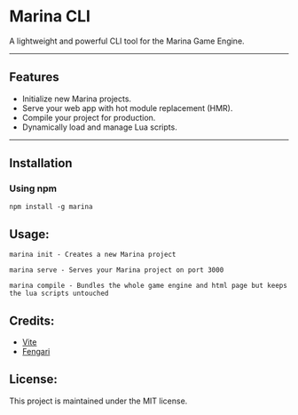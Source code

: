 # Marina CLI

A lightweight and powerful CLI tool for the Marina Game Engine.

---

## Features

- Initialize new Marina projects.
- Serve your web app with hot module replacement (HMR).
- Compile your project for production.
- Dynamically load and manage Lua scripts.

---

## Installation

### Using npm
```
npm install -g marina
```

## Usage:

```marina init - Creates a new Marina project```

```marina serve - Serves your Marina project on port 3000```

```marina compile - Bundles the whole game engine and html page but keeps the lua scripts untouched```


## Credits:
- [Vite](https://vite.dev/)
- [Fengari](https://github.com/fengari-lua/fengari-web)

## License:
This project is maintained under the MIT license.

